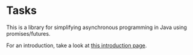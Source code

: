 # Tasks
This is a library for simplifying asynchronous programming in Java using promises/futures.

For an introduction, take a look at [this introduction page](https://github.com/s-arash/TasksJava/wiki/The-Tasks-Library).
